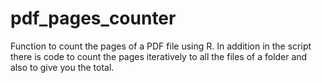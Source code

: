 # pdf_pages_counter
Function to count the pages of a PDF file using R. In addition in the script there is code to count the pages iteratively to all the files of a folder and also to give you the total.
